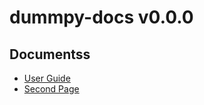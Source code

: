 # dummpy-docs v0.0.0

Documentss
--------
* [User Guide](user-guide.md)
* [Second Page](second-page.md)